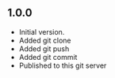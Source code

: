 ## 1.0.0

- Initial version.
- Added git clone
- Added git push
- Added git commit
- Published to this git server